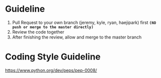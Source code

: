 # Guideline

1. Pull Request to your own branch (jeremy, kyle, ryan, haejipark) first **``(NO push or merge to the master directly)``**
2. Review the code together
3. After finishing the review, allow and merge to the master branch

# Coding Style Guideline

https://www.python.org/dev/peps/pep-0008/
